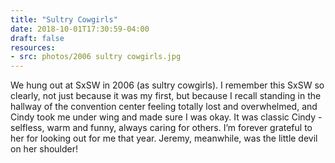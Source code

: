 ```yaml
---
title: "Sultry Cowgirls"
date: 2018-10-01T17:30:59-04:00
draft: false
resources:
- src: photos/2006 sultry cowgirls.jpg
---
```


We hung out at SxSW in 2006 (as sultry cowgirls). I remember this SxSW so clearly, not just because it was my first, but because I recall standing in the hallway of the convention center feeling totally lost and overwhelmed, and Cindy took me under wing and made sure I was okay. It was classic Cindy - selfless, warm and funny, always caring for others. I’m forever grateful to her for looking out for me that year. Jeremy, meanwhile, was the little devil on her shoulder!
